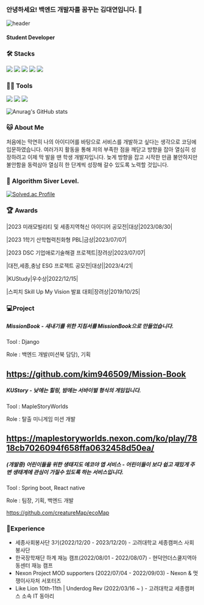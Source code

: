 ### 안녕하세요! 백엔드 개발자를 꿈꾸는 김대연입니다. 👋
![header](https://capsule-render.vercel.app/api?type=wave&color=auto&height=300&section=header&text=Daeyeon%20Kim&fontSize=70)
#### Student Developer 
  
### 🛠️ Stacks

<img src="https://img.shields.io/badge/Python-3766AB?style=flat-square&logo=Python&logoColor=white"/> <img src="https://img.shields.io/badge/C-A8B9CC?style=flat-square&logo=C&logoColor=white"/> <img src="https://img.shields.io/badge/C++-00599C?style=flat-square&logo=C++&logoColor=white"/>
<img src="https://img.shields.io/badge/Django-27563B?style=flat-square&logo=Django&logoColor=white"/> 
<img src="https://img.shields.io/badge/spring-43560B?style=flat-square&logo=spring&logoColor=white"/> 

### 💪🏼 Tools 

 <img src="https://img.shields.io/badge/Visual Studio Code-007ACC?style=flat-square&logo=Visual Studio Code&logoColor=white"/> <img src="https://img.shields.io/badge/GitHub-181717?style=flat-square&logo=GitHub&logoColor=white"/> <img src="https://img.shields.io/badge/Intellij IDE-2C2255?style=flat-square&logo=Intellij IDE&logoColor=white"/>


![Anurag's GitHub stats](https://github-readme-stats.vercel.app/api?username=kim946509&show_icons=true&theme=radical)


### 🐱 About Me

처음에는 막연히 나의 아이디어를 바탕으로 서비스를 개발하고 싶다는 생각으로 코딩에 입문하였습니다.
여러가지 활동을 통해 저의 부족한 점을 깨닫고 방향을 잡아 열심히 성장하려고 이제 막 발을 땐 학생 개발자입니다.
늦게 방향을 잡고 시작한 만큼 불안하지만 불안함을 동력삼아 열심히 한 단계씩 성장해 갈수 있도록 노력할 것입니다. 
 
### 🏅 Algorithm Siver Level. 

[![Solved.ac Profile](http://mazassumnida.wtf/api/v2/generate_badge?boj=kim946509)](https://solved.ac/kim946509/)  


### 🏆 Awards

|2023 미래모빌리티 및 세종지역혁신 아이디어 공모전|대상|2023/08/30|

|2023 1학기 산학협력친화형 PBL|금상|2023/07/07|                                                                                                                                               

|2023 DSC 기업애로기술해결 프로젝트|장려상|2023/07/07|

|대전,세종,충남 ESG 프로젝트 공모전|대상||2023/4/21|

|KUStudy|우수상|2022/12/15|

|스피치 Skill Up My Vision 발표 대회|장려상|2019/10/25|

### 💻Project

##### MissionBook - 새내기를 위한 지침서를 MissionBook으로 만들었습니다.

Tool : Django

Role : 백엔드 개발(미션북 담당), 기획 

https://github.com/kim946509/Mission-Book
---------------------------------------------
##### KUStory - 낮에는 힐링, 밤에는 서바이벌 형식의 게임입니다. 

Tool : MapleStoryWorlds

Role : 탈출 미니게임 미션 개발

https://maplestoryworlds.nexon.com/ko/play/7818cb7026094f658ffa0632458d50ea/
----------------------------------------------

##### (개발중) 어린이들을 위한 생태지도 에코야 앱 서비스 - 어린이들이 보다 쉽고 재밌게 주변 생태계에 관심이 가질수 있도록 하는 서비스입니다.

Tool : Spring boot, React native

Role : 팀장, 기획, 백엔드 개발

https://github.com/creatureMap/ecoMap

### 📗Experience
- 세종사회봉사단 3기(2022/12/20 - 2023/12/20) - 고려대학교 세종캠퍼스 사회봉사단
- 한국장학재단 하계 재능 캠프(2022/08/01 - 2022/08/07) - 현덕언더스쿨지역아동센터 재능 캠프  
- Nexon Project MOD supporters (2022/07/04 - 2022/09/03) - Nexon & 멋쟁이사자처 서포터즈
- Like Lion 10th-11th | Underdog Rev (2022/03/16 ~ ) - 고려대학교 세종캠퍼스 소속 IT 동아리
